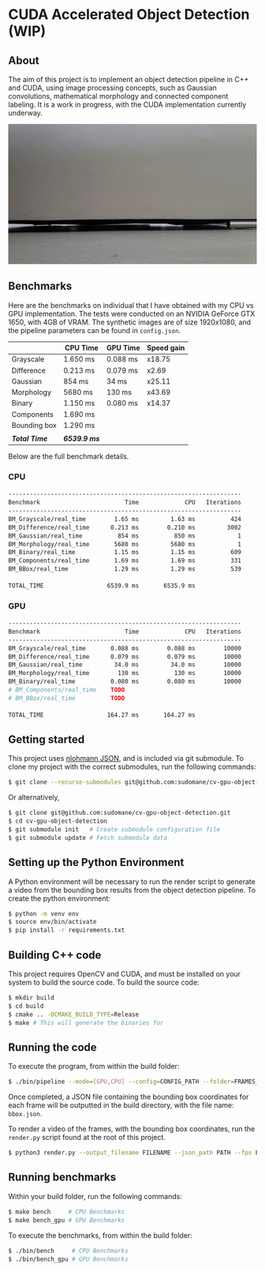 # CUDA Accelerated Object Detection (WIP)

## About

The aim of this project is to implement an object detection pipeline in C++ and CUDA, using image processing concepts, such as Gaussian convolutions, mathematical morphology and connected component labeling. It is a work in progress, with the CUDA implementation currently underway.

<img src="data/rolling_hammer.gif"/>

## Benchmarks

Here are the benchmarks on individual that I have obtained with my CPU vs GPU implementation. The tests were conducted on an NVIDIA GeForce GTX 1650, with 4GB of VRAM. The synthetic images are of size 1920x1080, and the pipeline parameters can be found in `config.json`.

|            | CPU Time | GPU Time | Speed gain  |
|------------|----------|----------|-------------|
|Grayscale   | 1.650 ms | 0.088 ms | x18.75      |
|Difference  | 0.213 ms | 0.079 ms | x2.69       |
|Gaussian    | 854 ms   | 34 ms    | x25.11      |
|Morphology  | 5680 ms  | 130 ms   | x43.69      |
|Binary      | 1.150 ms | 0.080 ms | x14.37      |
|Components  | 1.690 ms |          |             |
|Bounding box| 1.290 ms |          |             |
|            |          |          |             |
| ***Total Time*** | ***6539.9 ms***|          |             |

Below are the full benchmark details.
### CPU

```bash
------------------------------------------------------------------
Benchmark                        Time             CPU   Iterations
------------------------------------------------------------------
BM_Grayscale/real_time        1.65 ms         1.63 ms          424
BM_Difference/real_time      0.213 ms        0.210 ms         3002
BM_Gaussian/real_time          854 ms          850 ms            1
BM_Morphology/real_time       5680 ms         5680 ms            1
BM_Binary/real_time           1.15 ms         1.15 ms          609
BM_Components/real_time       1.69 ms         1.69 ms          331
BM_BBox/real_time             1.29 ms         1.29 ms          539

TOTAL_TIME                  6539.9 ms       6535.9 ms
```

### GPU

```bash
------------------------------------------------------------------
Benchmark                        Time             CPU   Iterations
------------------------------------------------------------------
BM_Grayscale/real_time       0.088 ms        0.088 ms        10000
BM_Difference/real_time      0.079 ms        0.079 ms        10000
BM_Gaussian/real_time         34.0 ms         34.0 ms        10000
BM_Morphology/real_time        130 ms          130 ms        10000
BM_Binary/real_time          0.080 ms        0.080 ms        10000
# BM_Components/real_time    TODO
# BM_BBox/real_time          TODO

TOTAL_TIME                  164.27 ms       164.27 ms
```

## Getting started

This project uses [nlohmann JSON](https://github.com/nlohmann/json), and is included via git submodule. To clone my project with the correct submodules, run the following commands:

```bash
$ git clone --recurse-submodules git@github.com:sudomane/cv-gpu-object-detection.git
```

Or alternatively,

```bash
$ git clone git@github.com:sudomane/cv-gpu-object-detection.git
$ cd cv-gpu-object-detection
$ git submodule init   # Create submodule configuration file
$ git submodule update # Fetch submodule data
```

## Setting up the Python Environment

A Python environment will be necessary to run the render script to generate a video from the bounding box results from the object detection pipeline.
To create the python environment:

```bash
$ python -m venv env
$ source env/bin/activate
$ pip install -r requirements.txt
```

## Building C++ code

This project requires OpenCV and CUDA, and must be installed on your system to build the source code. To build the source code:

```bash
$ mkdir build
$ cd build
$ cmake .. -DCMAKE_BUILD_TYPE=Release
$ make # This will generate the binaries for
```

## Running the code

To execute the program, from within the build folder:

```bash
$ ./bin/pipeline --mode=[GPU,CPU] --config=CONFIG_PATH --folder=FRAMES_FOLDER
```

Once completed, a JSON file containing the bounding box coordinates for each frame will be outputted in the build directory, with the file name: `bbox.json`.

To render a video of the frames, with the bounding box coordinates, run the `render.py` script found at the root of this project.

```bash
$ python3 render.py --output_filename FILENAME --json_path PATH --fps FPS
```

## Running benchmarks

Within your build folder, run the following commands:

```bash
$ make bench     # CPU Benchmarks
$ make bench_gpu # GPU Benchmarks
```

To execute the benchmarks, from within the build folder:

```bash
$ ./bin/bench     # CPU Benchmarks
$ ./bin/bench_gpu # GPU Benchmarks
```
